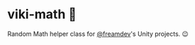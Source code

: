 # viki-math :rocket:

Random Math helper class for [@freamdev](https://github.com/freamdev)'s Unity projects. :wink:
